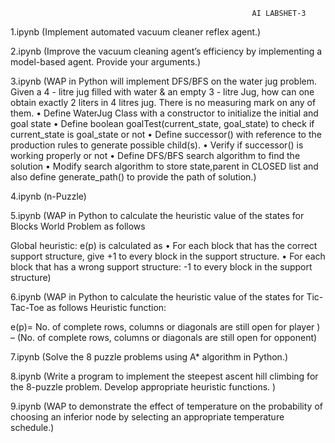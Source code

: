                                                           AI LABSHET-3
1.ipynb	(Implement automated vacuum cleaner reflex agent.)

2.ipynb	(Improve the vacuum cleaning agent’s efficiency by implementing a model-based agent. Provide your arguments.)

3.ipynb	(WAP in Python will implement DFS/BFS on the water jug problem.
Given a 4 - litre jug filled with water & an empty 3 - litre Jug, how can one obtain exactly 2 liters in 4 litres jug. There is no measuring mark on any of them.
•	Define WaterJug Class with a constructor to initialize the initial and goal state
•	Define boolean goalTest(current_state, goal_state) to check if current_state is goal_state or not
•	Define successor() with reference to the production rules to generate possible child(s).
•	Verify if successor() is working properly or not
•	Define DFS/BFS search algorithm to find the solution
•	Modify search algorithm to store state,parent in CLOSED list and also define generate_path() to provide the path of solution.)

4.ipynb	(n-Puzzle)

5.ipynb	(WAP in Python to calculate the heuristic value of the states for Blocks World Problem as follows
  
Global heuristic: e(p) is calculated as
•	For each block that has the correct support structure, give +1 to every block in the support structure. 
•	For each block that has a wrong support structure: -1 to every block in the support structure)

6.ipynb	(WAP in Python to calculate the heuristic value of the states for Tic-Tac-Toe as follows
Heuristic function:


e(p)= No. of complete rows, columns or diagonals are still open for player ) – (No. of complete rows, columns or diagonals are still open for  opponent)

7.ipynb	(Solve the 8 puzzle problems using A* algorithm in Python.)

8.ipynb	(Write a program to implement the steepest ascent hill climbing for the 8-puzzle problem. Develop appropriate heuristic functions. )

9.ipynb	(WAP to demonstrate the effect of temperature on the probability of choosing an inferior node by selecting an appropriate temperature schedule.)

